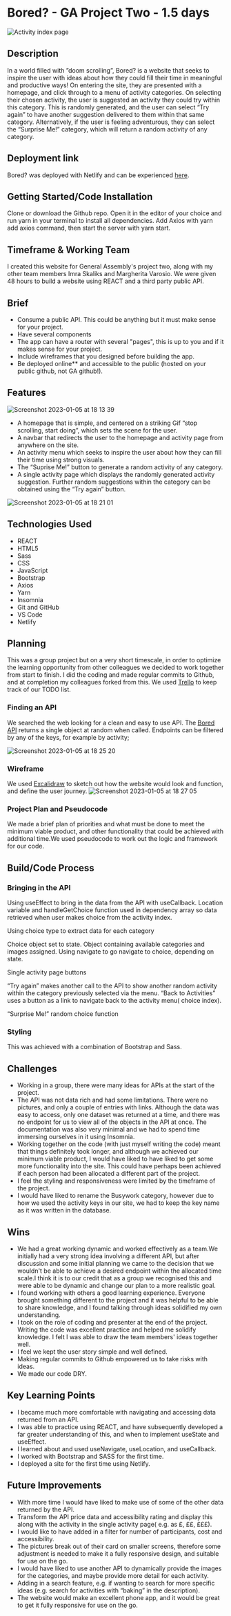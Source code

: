 # Bored? - GA Project Two - 1.5 days
![Activity index page](https://user-images.githubusercontent.com/114397080/210851353-49fa248c-0536-4fb2-a905-ff1168eea3bf.png)

## Description
In a world filled with ”doom scrolling”, Bored? is a website that seeks to inspire the user with ideas about how they could fill their time in meaningful and productive ways! On entering the site, they are presented with a homepage, and click through to a menu of activity categories. On selecting their chosen activity, the user is suggested an activity they could try within this category. This is randomly generated, and the user can select  “Try again” to have another suggestion delivered to them within that same category. Alternatively, if the user is feeling adventurous, they can  select the “Surprise Me!” category, which will return a random activity of any category. 

## Deployment link
Bored? was deployed with Netlify and can be experienced [here](https://bit.ly/Bored_).

## Getting Started/Code Installation
Clone or download the Github repo. Open it in the editor of your choice and run yarn in your terminal to install all dependencies. Add Axios with yarn add axios command, then start the server with yarn start. 

## Timeframe & Working Team 
I created this website for General Assembly's project two, along with my other team members Imra Skaliks and Margherita Varosio. We were given 48 hours to build a website using REACT and a third party public API.

## Brief
* Consume a public API. This could be anything but it must make sense for your project.
* Have several components
* The app can have a router with several "pages", this is up to you and if it makes sense for your project.
* Include wireframes that you designed before building the app.
* Be deployed online** and accessible to the public (hosted on your public github, not GA github!).

## Features
![Screenshot 2023-01-05 at 18 13 39](https://user-images.githubusercontent.com/114397080/210851133-e69b072a-b77d-4b42-9030-7b12bf9aa0a1.png)

* A homepage that is simple, and centered on a striking Gif “stop scrolling, start doing”, which sets the scene for the user.
* A navbar that redirects the user to the homepage and activity page from anywhere on the site.
* An activity menu which seeks to inspire the user about how they can fill their time using strong visuals.
* The “Suprise Me!” button to generate a random activity of any category.
* A single activity page which displays the randomly generated activity suggestion. Further random suggestions within the category can be obtained using the “Try again” button.

![Screenshot 2023-01-05 at 18 21 01](https://user-images.githubusercontent.com/114397080/210852478-318d32b3-8f4c-4b05-bf67-7ba49b6beec1.png)

## Technologies Used
* REACT
* HTML5
* Sass
* CSS
* JavaScript 
* Bootstrap
* Axios
* Yarn
* Insomnia
* Git and GitHub
* VS Code
* Netlify

## Planning
This was a group project but on a very short timescale, in order to optimize the learning opportunity from other colleagues we decided to work together from start to finish. I did the coding and made regular commits to Github, and at completion my colleagues forked from this. 
We used [Trello](https://trello.com/) to keep track of our TODO list.

### Finding an API
We searched the web looking for a clean and easy to use API. The [Bored API](https://www.boredapi.com/documentation#endpoints-participants) returns a single object at random when called. Endpoints can be filtered by any of the keys, for example by activity;

![Screenshot 2023-01-05 at 18 25 20](https://user-images.githubusercontent.com/114397080/210853246-fa2401eb-399c-4392-8d30-b33b1d38b471.png)

### Wireframe
We used [Excalidraw](https://excalidraw.com/) to sketch out how the website would look and function, and define the user journey.
![Screenshot 2023-01-05 at 18 27 05](https://user-images.githubusercontent.com/114397080/210853606-579be761-9556-4a95-b5f0-7a4c4de1c3f7.png)

### Project Plan and Pseudocode
We made a brief plan of priorities and what must be done to meet the minimum viable product, and other functionality that could be achieved with additional time.We used pseudocode to work out the logic and framework for our code. 

## Build/Code Process

### Bringing in the API 
Using useEffect to bring in the data from the  API with useCallback. Location variable and handleGetChoice function used in dependency array so data retrieved when user makes choice from the activity index.

Using choice type to extract data for each category


Choice object set to state. Object containing available categories and images assigned. 
Using navigate to go navigate to choice, depending on state.

Single activity page buttons

“Try again” makes another call to the API to show another random activity within the category previously selected via the menu. “Back to Activities” uses a button as a link to navigate back to the activity menu( choice index).

“Surprise Me!” random choice function

### Styling
This was achieved with a combination of Bootstrap and Sass.

## Challenges
* Working in a group, there were many ideas for APIs at the start of the project.
* The API was not data rich and had some limitations. There were no pictures, and only a couple of entries with links. Although the data was easy to access, only one dataset was returned at a time, and there was no endpoint for us to view all of the objects in the API at once. The documentation was also very minimal and we had to spend time immersing ourselves in it using Insomnia. 
* Working together on the code (with just myself writing the code) meant that things definitely took longer, and although we achieved our minimum viable product, I would have liked to have liked to get some more  functionality into the site. This could have perhaps been achieved if each person had been allocated a different part of the project. 
* I feel the styling and responsiveness were limited by the timeframe of the project. 
* I would have liked to rename the Busywork category, however due to how we used the activity keys in our site, we had to keep the key name as it was written in the database. 

## Wins
* We had a great working dynamic and worked effectively as a team.We initially had a very strong idea involving a different API, but after discussion and some initial planning we came to the decision that we wouldn't be able to achieve a desired endpoint within the allocated time scale.I think it is to our credit that as a group we recognised this and were able to be dynamic and change our plan to  a more realistic goal.
* I found working with others a good learning experience. Everyone brought something different to the project and it was helpful to be able to share knowledge, and I found talking through ideas solidified my own understanding. 
* I took on the role of coding and presenter at the end of the project. Writing the code was excellent practice and helped me solidify knowledge. I felt I was able to draw the team members' ideas together well. 
* I feel we kept the user story simple and well defined.
* Making regular commits to Github empowered us to take risks with ideas. 
* We made our code DRY.

## Key Learning Points
* I became much more comfortable with navigating and accessing data returned from an API.
* I was able to practice using REACT, and have subsequently developed a far greater understanding of this, and when to implement useState and useEffect.
* I learned about and used useNavigate, useLocation, and useCallback.
* I worked with Bootstrap and SASS for the first time.
* I deployed a site for the first time using Netlify. 


## Future Improvements
* With more time I would have liked to make use of some of the other data returned by the API. 
* Transform the API price data and accessibility rating and display this along with the activity in the single activity page( e.g. as £, ££, £££).
* I would like to have added in a filter for number of participants, cost and accessibility.
* The pictures break out of their card on smaller screens, therefore some adjustment is needed to make it a fully responsive design, and suitable for use on the go.
* I would have liked to use another API to dynamically provide the images for the categories, and maybe provide more detail for each activity.
* Adding in a search feature, e.g. if wanting to search for more specific ideas (e.g. search for activities with “baking” in the description).
* The website would make an excellent phone app, and it would be great to get it fully responsive for use on the go.
